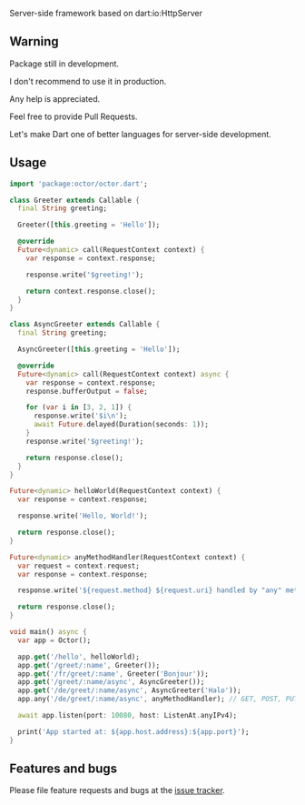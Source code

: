 Server-side framework based on dart:io:HttpServer

## Warning

Package still in development.

I don't recommend to use it in production.

Any help is appreciated. 

Feel free to provide Pull Requests.

Let's make Dart one of better languages for server-side development.

## Usage

```dart
import 'package:octor/octor.dart';

class Greeter extends Callable {
  final String greeting;

  Greeter([this.greeting = 'Hello']);

  @override
  Future<dynamic> call(RequestContext context) {
    var response = context.response;

    response.write('$greeting!');

    return context.response.close();
  }
}

class AsyncGreeter extends Callable {
  final String greeting;

  AsyncGreeter([this.greeting = 'Hello']);

  @override
  Future<dynamic> call(RequestContext context) async {
    var response = context.response;
    response.bufferOutput = false;

    for (var i in [3, 2, 1]) {
      response.write('$i\n');
      await Future.delayed(Duration(seconds: 1));
    }
    response.write('$greeting!');

    return response.close();
  }
}

Future<dynamic> helloWorld(RequestContext context) {
  var response = context.response;

  response.write('Hello, World!');

  return response.close();
}

Future<dynamic> anyMethodHandler(RequestContext context) {
  var request = context.request;
  var response = context.response;

  response.write('${request.method} ${request.uri} handled by "any" method handler');

  return response.close();
}

void main() async {
  var app = Octor();

  app.get('/hello', helloWorld);
  app.get('/greet/:name', Greeter());
  app.get('/fr/greet/:name', Greeter('Bonjour'));
  app.get('/greet/:name/async', AsyncGreeter());
  app.get('/de/greet/:name/async', AsyncGreeter('Halo'));
  app.any('/de/greet/:name/async', anyMethodHandler); // GET, POST, PUT, DELETE, PATCH and etc.

  await app.listen(port: 10080, host: ListenAt.anyIPv4);

  print('App started at: ${app.host.address}:${app.port}');
}
```

## Features and bugs

Please file feature requests and bugs at the [issue tracker][tracker].

[tracker]: https://github.com/OctoDart/octor/issues
